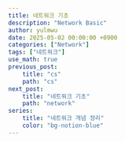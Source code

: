 ```yaml
---
title: 네트워크 기초
description: "Network Basic"
author: yulmwu
date: 2025-05-02 00:00:00 +0900
categories: ["Network"]
tags: ["네트워크"]
use_math: true
previous_post: 
    title: "cs"
    path: "cs"
next_post: 
    title: "네트워크 기초"
    path: "network"
series: 
    title: "네트워크 개념 정리"
    color: "bg-notion-blue"
---
```

